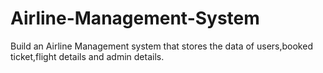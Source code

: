 # Airline-Management-System
Build an Airline Management system that stores the data of users,booked ticket,flight details and admin details.
